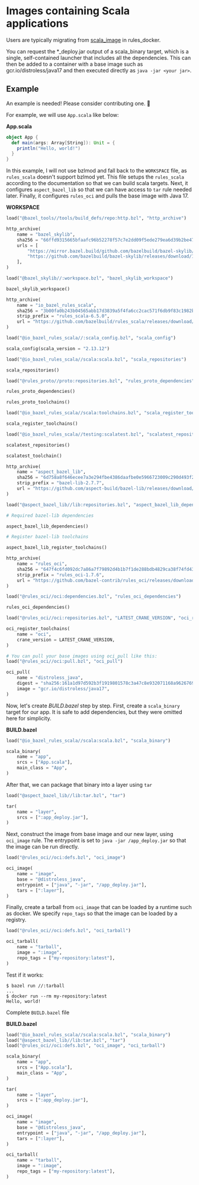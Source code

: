 # Images containing Scala applications

Users are typically migrating from [scala_image](https://github.com/bazelbuild/rules_docker#scala_image)
in rules_docker.

You can request the *_deploy.jar output of a scala_binary target, which is a single, self-contained launcher that includes all the dependencies. This can then be added to a container with a base image such as gcr.io/distroless/java17 and then executed directly as `java -jar <your jar>`.

## Example

An example is needed! Please consider contributing one. :pray:

For example, we will use `App.scala` like below:

**App.scala**

```scala
object App {
  def main(args: Array[String]): Unit = {
    println("Hello, world!")
  }
}
```

In this example, I will not use bzlmod and fall back to the `WORKSPACE` file, as `rules_scala` doesn't support bzlmod yet. This file setups 
the `rules_scala` according to the documentation so that we can build scala targets. Next, it configures `aspect_bazel_lib` so that we can have access to `tar` rule needed later. Finally, it configures `rules_oci` and pulls the base image with Java 17.

**WORKSPACE**

```python
load("@bazel_tools//tools/build_defs/repo:http.bzl", "http_archive")

http_archive(
    name = "bazel_skylib",
    sha256 = "66ffd9315665bfaafc96b52278f57c7e2dd09f5ede279ea6d39b2be471e7e3aa",
    urls = [
        "https://mirror.bazel.build/github.com/bazelbuild/bazel-skylib/releases/download/1.4.2/bazel-skylib-1.4.2.tar.gz",
        "https://github.com/bazelbuild/bazel-skylib/releases/download/1.4.2/bazel-skylib-1.4.2.tar.gz",
    ],
)

load("@bazel_skylib//:workspace.bzl", "bazel_skylib_workspace")

bazel_skylib_workspace()

http_archive(
    name = "io_bazel_rules_scala",
    sha256 = "3b00fa0b243b04565abb17d3839a5f4fa6cc2cac571f6db9f83c1982ba1e19e5",
    strip_prefix = "rules_scala-6.5.0",
    url = "https://github.com/bazelbuild/rules_scala/releases/download/v6.5.0/rules_scala-v6.5.0.tar.gz",
)

load("@io_bazel_rules_scala//:scala_config.bzl", "scala_config")

scala_config(scala_version = "2.13.12")

load("@io_bazel_rules_scala//scala:scala.bzl", "scala_repositories")

scala_repositories()

load("@rules_proto//proto:repositories.bzl", "rules_proto_dependencies", "rules_proto_toolchains")

rules_proto_dependencies()

rules_proto_toolchains()

load("@io_bazel_rules_scala//scala:toolchains.bzl", "scala_register_toolchains")

scala_register_toolchains()

load("@io_bazel_rules_scala//testing:scalatest.bzl", "scalatest_repositories", "scalatest_toolchain")

scalatest_repositories()

scalatest_toolchain()

http_archive(
    name = "aspect_bazel_lib",
    sha256 = "6d758a8f646ecee7a3e294fbe4386daafbe0e5966723009c290d493f227c390b",
    strip_prefix = "bazel-lib-2.7.7",
    url = "https://github.com/aspect-build/bazel-lib/releases/download/v2.7.7/bazel-lib-v2.7.7.tar.gz",
)

load("@aspect_bazel_lib//lib:repositories.bzl", "aspect_bazel_lib_dependencies", "aspect_bazel_lib_register_toolchains")

# Required bazel-lib dependencies

aspect_bazel_lib_dependencies()

# Register bazel-lib toolchains

aspect_bazel_lib_register_toolchains()

http_archive(
    name = "rules_oci",
    sha256 = "647f4c6fd092dc7a86a7f79892d4b1b7f1de288bdb4829ca38f74fd430fcd2fe",
    strip_prefix = "rules_oci-1.7.6",
    url = "https://github.com/bazel-contrib/rules_oci/releases/download/v1.7.6/rules_oci-v1.7.6.tar.gz",
)

load("@rules_oci//oci:dependencies.bzl", "rules_oci_dependencies")

rules_oci_dependencies()

load("@rules_oci//oci:repositories.bzl", "LATEST_CRANE_VERSION", "oci_register_toolchains")

oci_register_toolchains(
    name = "oci",
    crane_version = LATEST_CRANE_VERSION,
)

# You can pull your base images using oci_pull like this:
load("@rules_oci//oci:pull.bzl", "oci_pull")

oci_pull(
    name = "distroless_java",
    digest = "sha256:161a1d97d592b3f1919801578c3a47c8e932071168a96267698f4b669c24c76d",
    image = "gcr.io/distroless/java17",
)
```

Now, let's create *BUILD.bazel* step by step. First, create a `scala_binary` target for our app. It is safe to add dependencies, but they were omitted here for simplicity.

**BUILD.bazel**

```python
load("@io_bazel_rules_scala//scala:scala.bzl", "scala_binary")

scala_binary(
    name = "app",
    srcs = ["App.scala"],
    main_class = "App",
)
```

After that, we can package that binary into a layer using `tar`

```python
load("@aspect_bazel_lib//lib:tar.bzl", "tar")

tar(
    name = "layer",
    srcs = [":app_deploy.jar"],
)
```

Next, construct the image from base image and our new layer, using `oci_image` rule. The entrypoint is set to `java -jar /app_deploy.jar` so that the image can be run directly.

```python
load("@rules_oci//oci:defs.bzl", "oci_image")

oci_image(
    name = "image",
    base = "@distroless_java",
    entrypoint = ["java", "-jar", "/app_deploy.jar"],
    tars = [":layer"],
)
```

Finally, create a tarball from `oci_image` that can be loaded by a runtime such as docker. We specify `repo_tags` so that the image can be loaded by a registry.

```python
load("@rules_oci//oci:defs.bzl", "oci_tarball")

oci_tarball(
    name = "tarball",
    image = ":image",
    repo_tags = ["my-repository:latest"],
)
```

Test if it works:

```shell
$ bazel run //:tarball
...
$ docker run --rm my-repository:latest
Hello, world!
```

Complete `BUILD.bazel` file

**BUILD.bazel**

```python
load("@io_bazel_rules_scala//scala:scala.bzl", "scala_binary")
load("@aspect_bazel_lib//lib:tar.bzl", "tar")
load("@rules_oci//oci:defs.bzl", "oci_image", "oci_tarball")

scala_binary(
    name = "app",
    srcs = ["App.scala"],
    main_class = "App",
)

tar(
    name = "layer",
    srcs = [":app_deploy.jar"],
)

oci_image(
    name = "image",
    base = "@distroless_java",
    entrypoint = ["java", "-jar", "/app_deploy.jar"],
    tars = [":layer"],
)

oci_tarball(
    name = "tarball",
    image = ":image",
    repo_tags = ["my-repository:latest"],
)
```